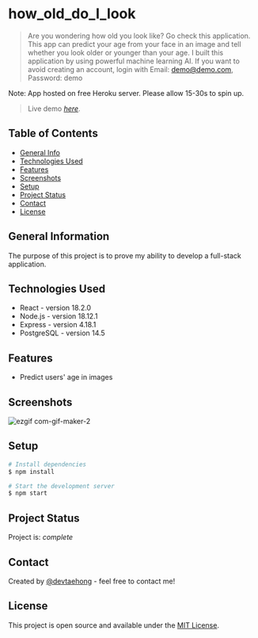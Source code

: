 # how_old_do_I_look
> Are you wondering how old you look like? Go check this application. 
This app can predict your age from your face in an image and tell whether you look older or younger than your age. 
I built this application by using powerful machine learning AI. If you want to avoid creating an account, login with 
Email: demo@demo.com, Password: demo

Note: App hosted on free Heroku server. Please allow 15-30s to spin up.
> Live demo [_here_](http://how-old-do-i-look.herokuapp.com). <!-- If you have the project hosted somewhere, include the link here. -->

## Table of Contents
* [General Info](#general-information)
* [Technologies Used](#technologies-used)
* [Features](#features)
* [Screenshots](#screenshots)
* [Setup](#setup)
* [Project Status](#project-status)
* [Contact](#contact)
* [License](#license)

## General Information
The purpose of this project is to prove my ability to develop a full-stack application. 

## Technologies Used
- React - version 18.2.0
- Node.js - version 18.12.1
- Express - version 4.18.1
- PostgreSQL - version 14.5


## Features
- Predict users' age in images 

## Screenshots
![ezgif com-gif-maker-2](https://user-images.githubusercontent.com/71358207/210461462-50822ed5-e5f7-447e-82d5-6f9fcaa64a03.gif)

## Setup
```bash
# Install dependencies
$ npm install

# Start the development server
$ npm start
```

## Project Status
Project is:  _complete_ 


## Contact
Created by [@devtaehong](https://www.github.com/devtaehong) - feel free to contact me!


## License
This project is open source and available under the [MIT License](https://github.com/DevTaehong/how_old_do_I_look/blob/master/LICENSE.md).
